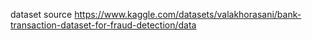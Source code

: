 dataset source
https://www.kaggle.com/datasets/valakhorasani/bank-transaction-dataset-for-fraud-detection/data
